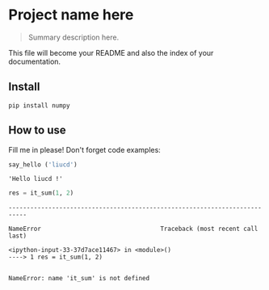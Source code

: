 
# Project name here
> Summary description here.


This file will become your README and also the index of your documentation.

## Install

`pip install numpy`

## How to use

Fill me in please! Don't forget code examples:

```python
say_hello ('liucd')
```




    'Hello liucd !'



```python
res = it_sum(1, 2)
```


    ---------------------------------------------------------------------------

    NameError                                 Traceback (most recent call last)

    <ipython-input-33-37d7ace11467> in <module>()
    ----> 1 res = it_sum(1, 2)
    

    NameError: name 'it_sum' is not defined

